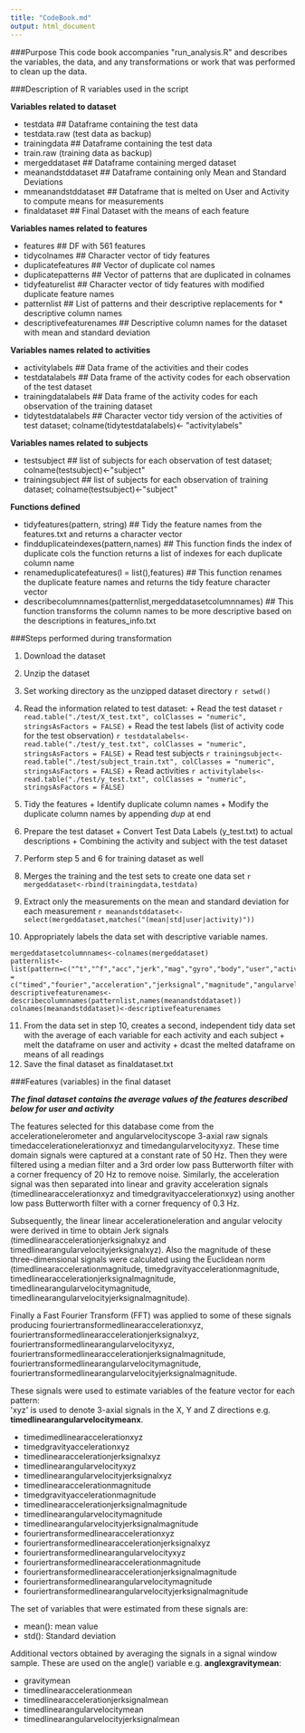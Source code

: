 ```yaml
---
title: "CodeBook.md"
output: html_document
---
```


###Purpose
This code book accompanies "run_analysis.R" and describes the variables, the data, and any transformations or work that was performed to clean up the data.

###Description of R variables used in the script


**Variables related to dataset**

* testdata ## Dataframe containing the test data
* testdata.raw (test data as backup)
* trainingdata ## Dataframe containing the test data
* train.raw (training data as backup)
* mergeddataset ## Dataframe containing merged dataset
* meanandstddataset ## Dataframe containing only Mean and Standard Deviations
* mmeanandstddataset ## Dataframe that is melted on User and Activity to compute means for measurements
* finaldataset ## Final Dataset with the means of each feature


**Variables names related to features**

* features ## DF with 561 features
* tidycolnames ## Character vector of tidy features
* duplicatefeatures ## Vector of duplicate col names
* duplicatepatterns ## Vector of patterns that are duplicated in colnames
* tidyfeaturelist ## Character vector of tidy features with modified duplicate feature names
* patternlist        	## List of patterns and their descriptive replacements for * descriptive column names
* descriptivefeaturenames	## Descriptive column names for the dataset with mean and standard deviation



**Variables names related to activities**

* activitylabels  ## Data frame of the activities and their codes
* testdatalabels ## Data frame of the activity codes for each observation of the test dataset
* trainingdatalabels ## Data frame of the activity codes for each observation of the training dataset
* tidytestdatalabels ## Character vector tidy version of the activities of test dataset; colname(tidytestdatalabels)<- "activitylabels"

**Variables names related to subjects**

* testsubject ## list of subjects for each observation of test dataset;  colname(testsubject)<-"subject"
* trainingsubject ## list of subjects for each observation of training dataset;  colname(testsubject)<-"subject"


**Functions defined**

* tidyfeatures(pattern, string) ## Tidy the feature names from the features.txt and returns a character vector
* findduplicateindexes(pattern,names) ## This function finds the index of duplicate cols the function returns a list of indexes for each duplicate column name
* renameduplicatefeatures(l = list(),features) ## This function renames the duplicate feature names and returns the tidy feature character vector 
* describecolumnnames(patternlist,mergeddatasetcolumnnames) ## This function transforms the column names to be more descriptive based on the descriptions in features_info.txt


###Steps performed during transformation

1. Download the dataset
2. Unzip the dataset
3. Set working directory as the unzipped dataset directory `r setwd()`
4. Read the information related to test dataset:
        + Read the test dataset `r read.table("./test/X_test.txt", colClasses = "numeric", stringsAsFactors = FALSE)`
        + Read the test labels (list of activity code for the test observation)
`r testdatalabels<-read.table("./test/y_test.txt", colClasses = "numeric", stringsAsFactors = FALSE)`
        + Read test subjects `r trainingsubject<-read.table("./test/subject_train.txt", colClasses = "numeric", stringsAsFactors = FALSE)`
        + Read activities
`r activitylabels<-read.table("./test/y_test.txt", colClasses = "numeric", stringsAsFactors = FALSE)`
5. Tidy the features
        + Identify duplicate column names
        + Modify the duplicate column names by appending *dup* at end
        
6. Prepare the test dataset
        + Convert Test Data Labels (y_test.txt) to actual descriptions
        + Combining the activity and subject with the test dataset
7. Perform step 5 and 6 for training dataset as well
8. Merges the training and the test sets to create one data set
        `r mergeddataset<-rbind(trainingdata,testdata)`
9. Extract only the measurements on the mean and standard deviation for each measurement
`r meanandstddataset<-select(mergeddataset,matches("(mean|std|user|activity)"))`
10. Appropriately labels the data set with descriptive variable names. 
```{r}
mergeddatasetcolumnnames<-colnames(mergeddataset)
patternlist<-list(pattern=c("^t","^f","acc","jerk","mag","gyro","body","user","activity"),transform = c("timed","fourier","acceleration","jerksignal","magnitude","angularvelocity","linear","user","activity"))
descriptivefeaturenames<-describecolumnnames(patternlist,names(meanandstddataset))
colnames(meanandstddataset)<-descriptivefeaturenames
```
11. From the data set in step 10, creates a second, independent tidy data set with the average of each variable for each activity and each subject
        + melt the dataframe on user and activity
        + dcast the melted dataframe on means of all readings
12. Save the final dataset as finaldataset.txt

###Features (variables) in the final dataset

**_The final dataset contains the average values of the features described below for user and activity_**

The features selected for this database come from the accelerationelerometer and angularvelocityscope 3-axial raw signals timedaccelerationelerationxyz and timedangularvelocityxyz. These time domain signals were captured at a constant rate of 50 Hz. Then they were filtered using a median filter and a 3rd order low pass Butterworth filter with a corner frequency of 20 Hz to remove noise. Similarly, the acceleration signal was then separated into linear and gravity acceleration signals (timedlinearaccelerationxyz and timedgravityaccelerationxyz) using another low pass Butterworth filter with a corner frequency of 0.3 Hz. 

Subsequently, the linear linear accelerationeleration and angular velocity were derived in time to obtain Jerk signals (timedlinearaccelerationjerksignalxyz and timedlinearangularvelocityjerksignalxyz). Also the magnitude of these three-dimensional signals were calculated using the Euclidean norm (timedlinearaccelerationmagnitude, timedgravityaccelerationmagnitude, timedlinearaccelerationjerksignalmagnitude, timedlinearangularvelocitymagnitude, timedlinearangularvelocityjerksignalmagnitude). 

Finally a Fast Fourier Transform (FFT) was applied to some of these signals producing fouriertransformedlinearaccelerationxyz, fouriertransformedlinearaccelerationjerksignalxyz, fouriertransformedlinearangularvelocityxyz, fouriertransformedlinearaccelerationjerksignalmagnitude, fouriertransformedlinearangularvelocitymagnitude, fouriertransformedlinearangularvelocityjerksignalmagnitude.  

These signals were used to estimate variables of the feature vector for each pattern:  
'xyz' is used to denote 3-axial signals in the X, Y and Z directions e.g. **timedlinearangularvelocitymeanx**.

* timedimedlinearaccelerationxyz
* timedgravityaccelerationxyz
* timedlinearaccelerationjerksignalxyz
* timedlinearangularvelocityxyz
* timedlinearangularvelocityjerksignalxyz
* timedlinearaccelerationmagnitude
* timedgravityaccelerationmagnitude
* timedlinearaccelerationjerksignalmagnitude
* timedlinearangularvelocitymagnitude
* timedlinearangularvelocityjerksignalmagnitude
* fouriertransformedlinearaccelerationxyz
* fouriertransformedlinearaccelerationjerksignalxyz
* fouriertransformedlinearangularvelocityxyz
* fouriertransformedlinearaccelerationmagnitude
* fouriertransformedlinearaccelerationjerksignalmagnitude
* fouriertransformedlinearangularvelocitymagnitude
* fouriertransformedlinearangularvelocityjerksignalmagnitude

The set of variables that were estimated from these signals are: 

* mean(): mean value
* std(): Standard deviation

Additional vectors obtained by averaging the signals in a signal window sample. These are used on the angle() variable e.g. **anglexgravitymean**:

* gravitymean
* timedlinearaccelerationmean
* timedlinearaccelerationjerksignalmean
* timedlinearangularvelocitymean
* timedlinearangularvelocityjerksignalmean
